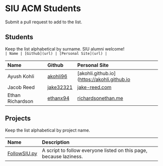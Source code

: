 SIU ACM Students
===============
Submit a pull request to add to the list. 

## Students
Keep the list alphabetical by surname. SIU alumni welcome!  
`| Name | [Github](url) | [Personal Site](url) |`

| Name | Github | Personal Site |
| :--- | :----- | :------------ |
| Ayush Kohli | [akohli96](https://github.com/akohli96) | [akohli.github.io](https://akohli.github.io |
| Jacob Reed | [jake32321](https://github.com/jake32321) | [jake-reed.com](https://www.jake-reed.com) |
| Ethan Richardson | [ethanx94](https://github.com/ethanx94) | [richardsonethan.me](http://richardsonethan.me) |

## Projects
Keep the list alphabetical by project name.

| Name | Description |
| :--- | :----- |
| [FollowSIU.py](https://github.com/siucacm/GitHub-Tools/blob/master/followsiu.py) | A script to follow everyone listed on this page, because laziness. |
